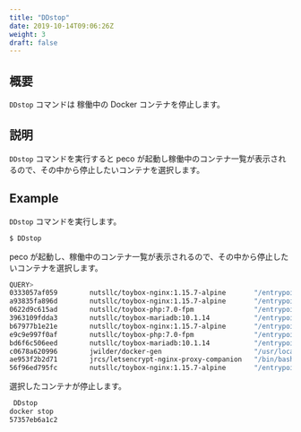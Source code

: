 ```yaml
---
title: "DDstop"
date: 2019-10-14T09:06:26Z
weight: 3
draft: false
---
```


## 概要
``DDstop`` コマンドは 稼働中の Docker コンテナを停止します。

## 説明
``DDstop`` コマンドを実行すると peco が起動し稼働中のコンテナ一覧が表示されるので、その中から停止したいコンテナを選択します。

## Example
``DDstop`` コマンドを実行します。

```bash
$ DDstop
```

peco が起動し、稼働中のコンテナ一覧が表示されるので、その中から停止したいコンテナを選択します。

```bash
QUERY>                                                                 IgnoreCase [10 (1/1)]
0333057af059        nutsllc/toybox-nginx:1.15.7-alpine       "/entrypoint-ex.sh"      36 min
a93835fa896d        nutsllc/toybox-nginx:1.15.7-alpine       "/entrypoint-ex.sh"      7 week
0622d9c615ad        nutsllc/toybox-php:7.0-fpm               "/entrypoint-ex.sh p…"   7 week
3963109fdda3        nutsllc/toybox-mariadb:10.1.14           "/entrypoint-ex.sh"      7 week
b67977b1e21e        nutsllc/toybox-nginx:1.15.7-alpine       "/entrypoint-ex.sh"      7 week
e9c9e997f0af        nutsllc/toybox-php:7.0-fpm               "/entrypoint-ex.sh p…"   7 week
bd6f6c506eed        nutsllc/toybox-mariadb:10.1.14           "/entrypoint-ex.sh"      7 week
c0678a620996        jwilder/docker-gen                       "/usr/local/bin/dock…"   7 week
ae953f2b2d71        jrcs/letsencrypt-nginx-proxy-companion   "/bin/bash /app/entr…"   7 week
56f96ed795fc        nutsllc/toybox-nginx:1.15.7-alpine       "/entrypoint-ex.sh"      7 week
```

選択したコンテナが停止します。

```bash
 DDstop
docker stop
57357eb6a1c2
```

